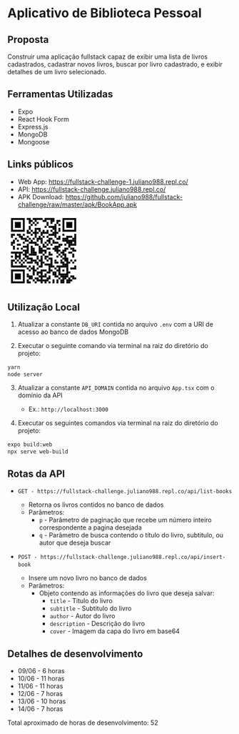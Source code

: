 # Aplicativo de Biblioteca Pessoal

## Proposta

Construir uma aplicação fullstack capaz de exibir uma lista de livros cadastrados, cadastrar novos livros, buscar por livro cadastrado, e exibir detalhes de um livro selecionado.

## Ferramentas Utilizadas

- Expo
- React Hook Form
- Express.js
- MongoDB
- Mongoose

## Links públicos

- Web App: https://fullstack-challenge-1.juliano988.repl.co/
- API: https://fullstack-challenge.juliano988.repl.co/
- APK Download: https://github.com/juliano988/fullstack-challenge/raw/master/apk/BookApp.apk

![APK Download](https://github.com/juliano988/fullstack-challenge/blob/master/assets/app_qr_code.PNG?raw=true)

## Utilização Local

1. Atualizar a constante `DB_URI` contida no arquivo `.env` com a URI de acesso ao banco de dados MongoDB

2. Executar o seguinte comando via terminal na raiz do diretório do projeto:

```node
yarn
node server
```

3. Atualizar a constante `API_DOMAIN` contida no arquivo `App.tsx` com o domínio da API
    - Ex.: `http://localhost:3000`

4. Executar os seguintes comandos via terminal na raiz do diretório do projeto:

```node
expo build:web
npx serve web-build
```

## Rotas da API

- `GET - https://fullstack-challenge.juliano988.repl.co/api/list-books`
    - Retorna os livros contidos no banco de dados
    - Parâmetros:
      - `p` - Parâmetro de paginação que recebe um número inteiro correspondente a pagina desejada
      - `q` - Parâmetro de busca contendo o título do livro, subtitulo, ou autor que deseja buscar

- `POST - https://fullstack-challenge.juliano988.repl.co/api/insert-book`
    - Insere um novo livro no banco de dados
    - Parâmetros:
      - Objeto contendo as informações do livro que deseja salvar:
        - `title` - Titulo do livro
        - `subtitle` - Subtitulo do livro
        - `author` - Autor do livro
        - `description` - Descrição do livro
        - `cover` - Imagem da capa do livro em base64

## Detalhes de desenvolvimento

- 09/06 - 6 horas
- 10/06 - 11 horas
- 11/06 - 11 horas
- 12/06 - 7 horas
- 13/06 - 10 horas
- 14/06 - 7 horas

Total aproximado de horas de desenvolvimento: 52